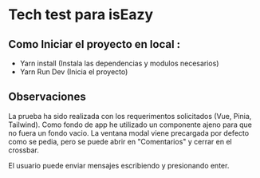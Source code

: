 # Tech test para isEazy

## Como Iniciar el proyecto en local :

- Yarn install (Instala las dependencias y modulos necesarios)
- Yarn Run Dev (Inicia el proyecto)

## Observaciones 

La prueba ha sido realizada con los requerimentos solicitados (Vue, Pinia, Tailwind). Como fondo de app he utilizado un componente ajeno para que no fuera un fondo vacio. La ventana modal viene precargada por defecto como se pedia, pero se puede abrir en "Comentarios" y cerrar en el crossbar.

El usuario puede enviar mensajes escribiendo y presionando enter. 
